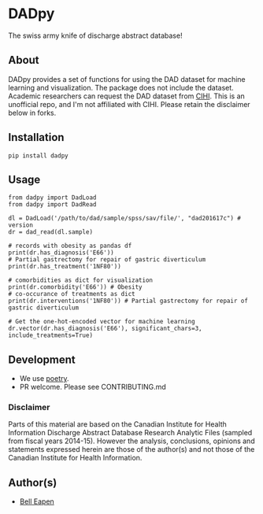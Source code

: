 # DADpy

The swiss army knife of discharge abstract database!

## About

DADpy provides a set of functions for using the DAD dataset for machine learning and visualization. The package does not include the dataset. Academic researchers can request the DAD dataset from [CIHI](https://www.cihi.ca/en/discharge-abstract-database-metadata). This is an unofficial repo, and I'm not affiliated with CIHI. Please retain the disclaimer below in forks.

## Installation

```
pip install dadpy
```

## Usage

```
from dadpy import DadLoad
from dadpy import DadRead

dl = DadLoad('/path/to/dad/sample/spss/sav/file/', "dad201617c") # version 
dr = dad_read(dl.sample)

# records with obesity as pandas df
print(dr.has_diagnosis('E66'))
# Partial gastrectomy for repair of gastric diverticulum
print(dr.has_treatment('1NF80')) 

# comorbidities as dict for visualization
print(dr.comorbidity('E66')) # Obesity
# co-occurance of treatments as dict
print(dr.interventions('1NF80')) # Partial gastrectomy for repair of gastric diverticulum

# Get the one-hot-encoded vector for machine learning
dr.vector(dr.has_diagnosis('E66'), significant_chars=3, include_treatments=True)

```

## Development

* We use [poetry](https://python-poetry.org/).
* PR welcome. Please see CONTRIBUTING.md

### Disclaimer

Parts of this material are based on the Canadian Institute for Health Information Discharge Abstract Database Research Analytic Files (sampled from fiscal years 2014-15). However the analysis, conclusions, opinions and statements expressed herein are those of the author(s) and not those of the Canadian Institute for Health Information.

## Author(s)

* [Bell Eapen](https://nuchange.ca)
